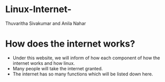 # Linux-Internet-
Thuvaritha Sivakumar and Anila Nahar 

# How does the internet works? 
- Under this website, we will inform of how each component of how the internet works and how linux. 
- Many people will take the internet granted. 
- The internet has so many functions which will be listed down here. 







